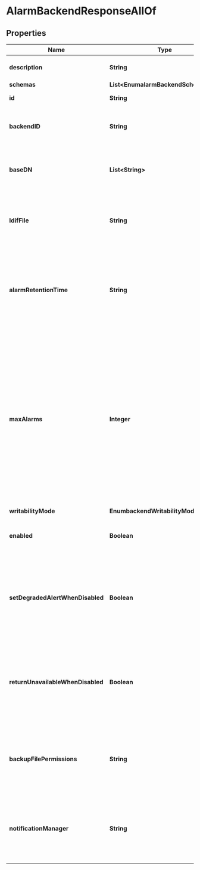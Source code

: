 

# AlarmBackendResponseAllOf


## Properties

| Name | Type | Description | Notes |
|------------ | ------------- | ------------- | -------------|
|**description** | **String** | A description for this Backend |  [optional] |
|**schemas** | **List&lt;EnumalarmBackendSchemaUrn&gt;** |  |  [optional] |
|**id** | **String** | Name of the Backend |  [optional] |
|**backendID** | **String** | Specifies a name to identify the associated backend. |  [optional] |
|**baseDN** | **List&lt;String&gt;** | Specifies the base DN(s) for the data that the backend handles. |  [optional] |
|**ldifFile** | **String** | Specifies the path to the LDIF file that serves as the backing file for this backend. |  [optional] |
|**alarmRetentionTime** | **String** | Specifies the maximum length of time that information about raised alarms should be maintained before they will be purged. |  [optional] |
|**maxAlarms** | **Integer** | Specifies the maximum number of alarms that should be retained. If more alarms than this configured maximum are generated within the alarm retention time, then the oldest alarms will be purged to achieve this maximum. Only alarms at normal severity will be purged. |  [optional] |
|**writabilityMode** | **EnumbackendWritabilityModeProp** |  |  [optional] |
|**enabled** | **Boolean** | Indicates whether the backend is enabled in the server. |  [optional] |
|**setDegradedAlertWhenDisabled** | **Boolean** | Determines whether the Directory Server enters a DEGRADED state (and sends a corresponding alert) when this Backend is disabled. |  [optional] |
|**returnUnavailableWhenDisabled** | **Boolean** | Determines whether any LDAP operation that would use this Backend is to return UNAVAILABLE when this Backend is disabled. |  [optional] |
|**backupFilePermissions** | **String** | Specifies the permissions that should be applied to files and directories created by a backup of the backend. |  [optional] |
|**notificationManager** | **String** | Specifies a notification manager for changes resulting from operations processed through this Backend |  [optional] |



